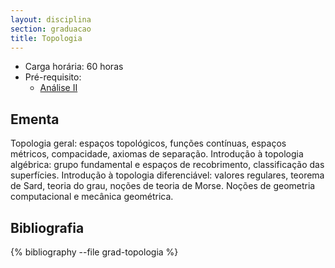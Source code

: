 ```yaml
---
layout: disciplina
section: graduacao
title: Topologia
---
```


- Carga horária: 60 horas 
- Pré-requisito:
  - [Análise II](analise-II.html)

## Ementa 

Topologia geral: espaços topológicos, funções contínuas, espaços
métricos, compacidade, axiomas de separação. Introdução à topologia
algébrica: grupo fundamental e espaços de recobrimento, classificação
das superfícies. Introdução à topologia diferenciável: valores
regulares, teorema de Sard, teoria do grau, noções de teoria de
Morse. Noções de geometria computacional e mecânica geométrica.

## Bibliografia

{% bibliography --file grad-topologia %}
